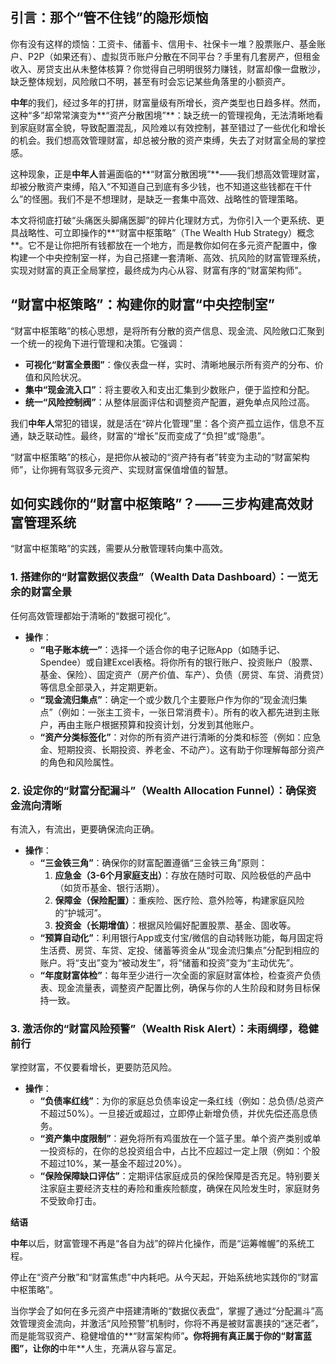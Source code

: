 ## **引言：那个“管不住钱”的隐形烦恼**

你有没有这样的烦恼：工资卡、储蓄卡、信用卡、社保卡一堆？股票账户、基金账户、P2P（如果还有）、虚拟货币账户分散在不同平台？手里有几套房产，但租金收入、房贷支出从未整体核算？你觉得自己明明很努力赚钱，财富却像一盘散沙，缺乏整体规划，风险敞口不明，甚至有时会忘记某些角落里的小额资产。

**中年**的我们，经过多年的打拼，财富量级有所增长，资产类型也日趋多样。然而，这种“多”却常常演变为**“资产分散困境”**：缺乏统一的管理视角，无法清晰地看到家庭财富全貌，导致配置混乱，风险难以有效控制，甚至错过了一些优化和增长的机会。我们想高效管理财富，却总被分散的资产束缚，失去了对财富全局的掌控感。

这种现象，正是**中年人**普遍面临的**“财富分散困境”**——我们想高效管理财富，却被分散资产束缚，陷入“不知道自己到底有多少钱，也不知道这些钱都在干什么”的怪圈。我们不是不想理财，是缺乏一套集中高效、战略性的管理策略。

本文将彻底打破“头痛医头脚痛医脚”的碎片化理财方式，为你引入一个更系统、更具战略性、可立即操作的**“财富中枢策略”（The Wealth Hub Strategy）概念**。它不是让你把所有钱都放在一个地方，而是教你如何在多元资产配置中，像构建一个中央控制室一样，为自己搭建一套清晰、高效、抗风险的财富管理系统，实现对财富的真正全局掌控，最终成为内心从容、财富有序的“财富架构师”。

## **“财富中枢策略”：构建你的财富“中央控制室”**

“财富中枢策略”的核心思想，是将所有分散的资产信息、现金流、风险敞口汇聚到一个统一的视角下进行管理和决策。它强调：

* **可视化“财富全景图”**：像仪表盘一样，实时、清晰地展示所有资产的分布、价值和风险状况。
* **集中“现金流入口”**：将主要收入和支出汇集到少数账户，便于监控和分配。
* **统一“风险控制阀”**：从整体层面评估和调整资产配置，避免单点风险过高。

我们**中年人**常犯的错误，就是活在“碎片化管理”里：各个资产孤立运作，信息不互通，缺乏联动性。最终，财富的“增长”反而变成了“负担”或“隐患”。

“财富中枢策略”的核心，是把你从被动的“资产持有者”转变为主动的“财富架构师”，让你拥有驾驭多元资产、实现财富保值增值的智慧。

## **如何实践你的“财富中枢策略”？——三步构建高效财富管理系统**

“财富中枢策略”的实践，需要从分散管理转向集中高效。

### **1. 搭建你的“财富数据仪表盘”（Wealth Data Dashboard）：一览无余的财富全景**

任何高效管理都始于清晰的“数据可视化”。

* **操作**：
    * **“电子账本统一”**：选择一个适合你的电子记账App（如随手记、Spendee）或自建Excel表格。将你所有的银行账户、投资账户（股票、基金、保险）、固定资产（房产价值、车产）、负债（房贷、车贷、消费贷）等信息全部录入，并定期更新。
    * **“现金流归集点”**：确定一个或少数几个主要账户作为你的“现金流归集点”（例如：一张主工资卡，一张日常消费卡）。所有的收入都先进到主账户，再由主账户根据预算和投资计划，分发到其他账户。
    * **“资产分类标签化”**：对你的所有资产进行清晰的分类和标签（例如：应急金、短期投资、长期投资、养老金、不动产）。这有助于你理解每部分资产的角色和风险属性。

### **2. 设定你的“财富分配漏斗”（Wealth Allocation Funnel）：确保资金流向清晰**

有流入，有流出，更要确保流向正确。

* **操作**：
    * **“三金铁三角”**：确保你的财富配置遵循“三金铁三角”原则：
        1.  **应急金（3-6个月家庭支出）**：存放在随时可取、风险极低的产品中（如货币基金、银行活期）。
        2.  **保障金（保险配置）**：重疾险、医疗险、意外险等，构建家庭风险的“护城河”。
        3.  **投资金（长期增值）**：根据风险偏好配置股票、基金、固收等。
    * **“预算自动化”**：利用银行App或支付宝/微信的自动转账功能，每月固定将生活费、房贷、车贷、定投、储蓄等资金从“现金流归集点”分配到相应的账户。将“支出”变为“被动发生”，将“储蓄和投资”变为“主动优先”。
    * **“年度财富体检”**：每年至少进行一次全面的家庭财富体检，检查资产负债表、现金流量表，调整资产配置比例，确保与你的人生阶段和财务目标保持一致。

### **3. 激活你的“财富风险预警”（Wealth Risk Alert）：未雨绸缪，稳健前行**

掌控财富，不仅要看增长，更要防范风险。

* **操作**：
    * **“负债率红线”**：为你的家庭总负债率设定一条红线（例如：总负债/总资产不超过50%）。一旦接近或超过，立即停止新增负债，并优先偿还高息债务。
    * **“资产集中度限制”**：避免将所有鸡蛋放在一个篮子里。单个资产类别或单一投资标的，在你的总投资组合中，占比不应超过一定上限（例如：个股不超过10%，某一基金不超过20%）。
    * **“保险保障缺口评估”**：定期评估家庭成员的保险保障是否充足。特别要关注家庭主要经济支柱的寿险和重疾险额度，确保在风险发生时，家庭财务不受致命打击。

**结语**

**中年**以后，财富管理不再是“各自为战”的碎片化操作，而是“运筹帷幄”的系统工程。

停止在“资产分散”和“财富焦虑”中内耗吧。从今天起，开始系统地实践你的“财富中枢策略”。

当你学会了如何在多元资产中搭建清晰的“数据仪表盘”，掌握了通过“分配漏斗”高效管理资金流向，并激活“风险预警”机制时，你将不再是被财富裹挟的“迷茫者”，而是能驾驭资产、稳健增值的**“财富架构师”**。你将拥有真正属于你的“财富蓝图”，让你的**中年**人生，充满从容与富足。

